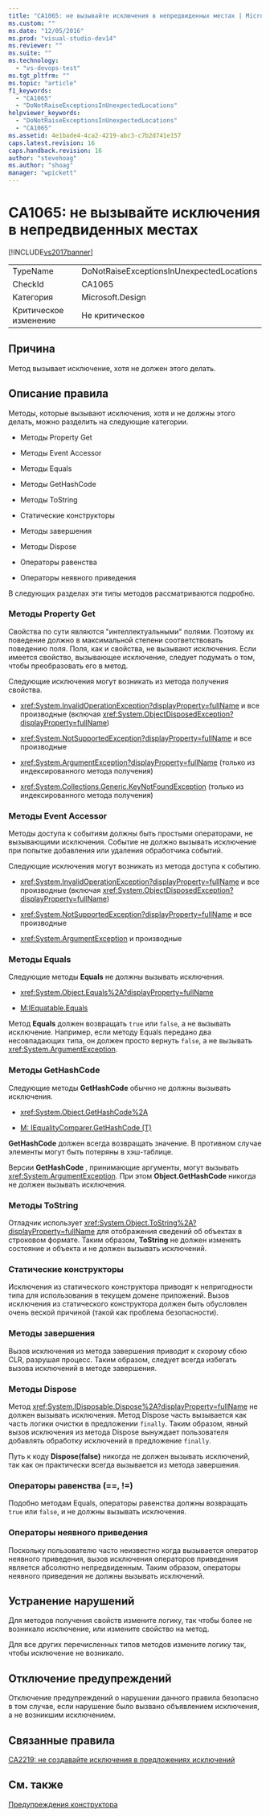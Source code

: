 ```yaml
---
title: "CA1065: не вызывайте исключения в непредвиденных местах | Microsoft Docs"
ms.custom: ""
ms.date: "12/05/2016"
ms.prod: "visual-studio-dev14"
ms.reviewer: ""
ms.suite: ""
ms.technology: 
  - "vs-devops-test"
ms.tgt_pltfrm: ""
ms.topic: "article"
f1_keywords: 
  - "CA1065"
  - "DoNotRaiseExceptionsInUnexpectedLocations"
helpviewer_keywords: 
  - "DoNotRaiseExceptionsInUnexpectedLocations"
  - "CA1065"
ms.assetid: 4e1bade4-4ca2-4219-abc3-c7b2d741e157
caps.latest.revision: 16
caps.handback.revision: 16
author: "stevehoag"
ms.author: "shoag"
manager: "wpickett"
---
```

# CA1065: не вызывайте исключения в непредвиденных местах
[!INCLUDE[vs2017banner](../code-quality/includes/vs2017banner.md)]

|||  
|-|-|  
|TypeName|DoNotRaiseExceptionsInUnexpectedLocations|  
|CheckId|CA1065|  
|Категория|Microsoft.Design|  
|Критическое изменение|Не критическое|  
  
## Причина  
 Метод вызывает исключение, хотя не должен этого делать.  
  
## Описание правила  
 Методы, которые вызывают исключения, хотя и не должны этого делать, можно разделить на следующие категории.  
  
-   Методы Property Get  
  
-   Методы Event Accessor  
  
-   Методы Equals  
  
-   Методы GetHashCode  
  
-   Методы ToString  
  
-   Статические конструкторы  
  
-   Методы завершения  
  
-   Методы Dispose  
  
-   Операторы равенства  
  
-   Операторы неявного приведения  
  
 В следующих разделах эти типы методов рассматриваются подробно.  
  
### Методы Property Get  
 Свойства по сути являются "интеллектуальными" полями.  Поэтому их поведение должно в максимальной степени соответствовать поведению поля.  Поля, как и свойства, не вызывают исключения.  Если имеется свойство, вызывающее исключение, следует подумать о том, чтобы преобразовать его в метод.  
  
 Следующие исключения могут возникать из метода получения свойства.  
  
-   <xref:System.InvalidOperationException?displayProperty=fullName> и все производные \(включая <xref:System.ObjectDisposedException?displayProperty=fullName>\)  
  
-   <xref:System.NotSupportedException?displayProperty=fullName> и все производные  
  
-   <xref:System.ArgumentException?displayProperty=fullName> \(только из индексированного метода получения\)  
  
-   <xref:System.Collections.Generic.KeyNotFoundException> \(только из индексированного метода получения\)  
  
### Методы Event Accessor  
 Методы доступа к событиям должны быть простыми операторами, не вызывающими исключения.  Событие не должно вызывать исключение при попытке добавления или удаления обработчика событий.  
  
 Следующие исключения могут возникать из метода доступа к событию.  
  
-   <xref:System.InvalidOperationException?displayProperty=fullName> и все производные \(включая <xref:System.ObjectDisposedException?displayProperty=fullName>\)  
  
-   <xref:System.NotSupportedException?displayProperty=fullName> и все производные  
  
-   <xref:System.ArgumentException> и производные  
  
### Методы Equals  
 Следующие методы **Equals** не должны вызывать исключения.  
  
-   <xref:System.Object.Equals%2A?displayProperty=fullName>  
  
-   [M:IEquatable.Equals](http://go.microsoft.com/fwlink/?LinkId=113472)  
  
 Метод **Equals** должен возвращать `true` или `false`, а не вызывать исключение.  Например, если методу Equals передано два несовпадающих типа, он должен просто вернуть `false`, а не вызывать <xref:System.ArgumentException>.  
  
### Методы GetHashCode  
 Следующие методы **GetHashCode** обычно не должны вызывать исключения.  
  
-   <xref:System.Object.GetHashCode%2A>  
  
-   [M: IEqualityComparer.GetHashCode \(T\)](http://go.microsoft.com/fwlink/?LinkId=113477)  
  
 **GetHashCode** должен всегда возвращать значение.  В противном случае элементы могут быть потеряны в хэш\-таблице.  
  
 Версии **GetHashCode** , принимающие аргументы, могут вызывать <xref:System.ArgumentException>.  При этом **Object.GetHashCode** никогда не должен вызывать исключения.  
  
### Методы ToString  
 Отладчик использует <xref:System.Object.ToString%2A?displayProperty=fullName> для отображения сведений об объектах в строковом формате.  Таким образом, **ToString** не должен изменять состояние и объекта и не должен вызывать исключений.  
  
### Статические конструкторы  
 Исключения из статического конструктора приводят к непригодности типа для использования в текущем домене приложений.  Вызов исключения из статического конструктора должен быть обусловлен очень веской причиной \(такой как проблема безопасности\).  
  
### Методы завершения  
 Вызов исключения из метода завершения приводит к скорому сбою CLR, разрушая процесс.  Таким образом, следует всегда избегать вызова исключений в методе завершения.  
  
### Методы Dispose  
 Метод <xref:System.IDisposable.Dispose%2A?displayProperty=fullName> не должен вызывать исключения.  Метод Dispose часть вызывается как часть логики очистки в предложении `finally`.  Таким образом, явный вызов исключения из метода Dispose вынуждает пользователя добавлять обработку исключений в предложение `finally`.  
  
 Путь к коду **Dispose\(false\)** никогда не должен вызывать исключений, так как он практически всегда вызывается из метода завершения.  
  
### Операторы равенства \(\=\=, \!\=\)  
 Подобно методам Equals, операторы равенства должны возвращать `true` или `false`, и не должны вызывать исключения.  
  
### Операторы неявного приведения  
 Поскольку пользователю часто неизвестно когда вызывается оператор неявного приведения, вызов исключения операторов приведения является абсолютно непредвиденным.  Таким образом, операторы неявного приведения не должны вызывать исключений.  
  
## Устранение нарушений  
 Для методов получения свойств измените логику, так чтобы более не возникало исключение, или измените свойство на метод.  
  
 Для все других перечисленных типов методов измените логику так, чтобы исключение не возникало.  
  
## Отключение предупреждений  
 Отключение предупреждений о нарушении данного правила безопасно в том случае, если нарушение было вызвано объявлением исключения, а не возникшим исключением.  
  
## Связанные правила  
 [CA2219: не создавайте исключения в предложениях исключений](../Topic/CA2219:%20Do%20not%20raise%20exceptions%20in%20exception%20clauses.md)  
  
## См. также  
 [Предупреждения конструктора](../code-quality/design-warnings.md)